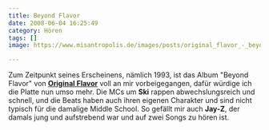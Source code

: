 ```yaml
---
title: Beyond Flavor
date: 2008-06-04 16:25:49
category: Hören
tags: []
image: https://www.misantropolis.de/images/posts/original_flavor_-_beyond_flavor.jpg

---
```


Zum Zeitpunkt seines Erscheinens, nämlich 1993, ist das Album "Beyond Flavor" von [**Original Flavor**](http://www.answers.com/topic/original-flavor?cat=entertainment) voll an mir vorbeigegangen, dafür würdige ich die Platte nun umso mehr. Die MCs um **Ski** rappen abwechslungsreich und schnell, und die Beats haben auch ihren eigenen Charakter und sind nicht typisch für die damalige Middle School. So gefällt mir auch **Jay-Z**, der damals jung und aufstrebend war und auf zwei Songs zu hören ist.
